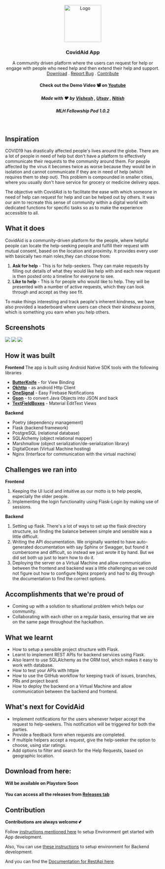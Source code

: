 <p align="center">
  <a href="#">
    <img src="https://github.com/NitishGadangi/CovidAid/blob/master/images/logo2.png?raw=true" alt="Logo" width="120" height="120">
  </a>

  <h3 align="center">CovidAid App</h3>

  <p align="center">
    A community driven platform where the users can request for help or engage with people who need help and then extend their help and support.
    <br />
    <a href="#download-from-here">Download</a>
    .
    <a href="https://github.com/NitishGadangi/CovidAid/issues">Report Bug</a>
    .
   <a href="#contribution">Contribute</a>
  
  <h4 align="center">Check out the Demo Video 📽 on <a href="">Youtube</a></h3>
  <h5 align="center">Made with ❤️ by  <a href="https://github.com/awalvie">Vishesh</a> , <a href="https://github.com/utsavcoding">Utsav</a> , <a href="https://nitishgadangi.github.io/">Nitish</a></h3>
  <h5 align="center">MLH Fellowship Pod 1.0.2</h3>
  </p>
</p>
</br>


## Inspiration
COVID19 has drastically affected people's lives around the globe. There are a lot of people in need of help but don't have a platform to effectively communicate their requests to the community around them. For people affected by the virus it becomes twice as worse because they would be in isolation and cannot communicate if they are in need of help (which requires them to step out). This problem is compounded in smaller cities, where you usually don't have service for grocery or medicine delivery apps.

The objective with CovidAid is to facilitate the ease with which someone in need of help can request for help and can be helped out by others. It was our aim to recreate this sense of community within a digital world with dedicated functions for specific tasks so as to make the experience accessible to all.


## What it does
CovidAid is a community-driven platform for the people, where helpful people can locate the help-seeking people and fulfill their request with mutual consent, based on the location and proximity. It provides every user with basically two main roles,they can choose from:
1. **Ask for help** - This is for help-seekers. They can make requests by filling out details of what they would like help with and each new request is then posted onto a timeline for everyone to see.
2. **Like to help** - This is for people who would like to help. They will be presented with a number of active requests, which they can look through and accept as they see fit.

To make things interesting and track people's inherent kindness, we have also provided a leaderboard where users can check their _kindness points_, which is something you earn when you help others.

## Screenshots
![](https://github.com/NitishGadangi/CovidAid/blob/master/images/ss4.jpg?raw=true)
![](https://github.com/NitishGadangi/CovidAid/blob/master/images/ss2.jpg?raw=true)
![](https://github.com/NitishGadangi/CovidAid/blob/master/images/ss3.jpg?raw=true)

## How it was built

**Frontend**
The app is built using Android Native SDK tools with the following libraries
- **[ButterKnife](https://jakewharton.github.io/butterknife/)** - for View Binding
- **[Okhttp](https://square.github.io/okhttp/)** - as android Http Client
- **[OneSignal](https://onesignal.com/)** - Easy Firebase Notifications
- **[Gson](https://github.com/google/gson)** - to convert Java Objects into JSON and back
- **[TextFieldBoxes](https://github.com/HITGIF/TextFieldBoxes)** - Material EditText Views

**Backend**
- Poetry (dependency management)
- Flask (backend framework)
- PostgreSQL (relational database)
- SQLAlchemy (object relational mapper)
- Marshmallow (object serialization/de-serialization library)
- DigitalOcean (Virtual Machine hosting)
- Nginx (Interface for communication with the virtual machine)

## Challenges we ran into

**Frontend**

1. Keeping the UI lucid and intuitive as our motto is to help people, especially the older people.
2. Implementing the login functionality using Flask-Login by making use of sessions.

**Backend**

1. Setting up flask. There's a lot of ways to set up the flask directory structure, so finding the balance between simple and sensible was a little difficult.
2. Writing the API documentation. We originally wanted to have auto-generated documentation with say Sphinx or Swagger, but found it cumbersome and difficult, so instead we just wrote it by hand. But we did set both up just to learn how to do it.
3. Deploying the server on a Virtual Machine and allow communication between the frontend and backend was a little challenging as we could not figure out how to configure Nginx properly and had to dig through the documentation to find the correct options.

## Accomplishments that we're proud of

- Coming up with a solution to situational problem which helps our community.
- Collaborating with each other on a regular basis, ensuring that we are on the same page throughout the hackathon.

## What we learnt

- How to setup a sensible project structure with Flask.
- Learnt to implement REST APIs for backend services using Flask.
- Also learnt to use SQLAlchemy as the ORM tool, which makes it easy to work with database.
- How to test your APIs with httpie
- How to use the GitHub workflow for keeping track of issues, branches, PRs and project board.
- How to deploy the backend on a Virtual Machine and allow communication between the backend and frontend.

## What's next for CovidAid

- Implement notifications for the users whenever helper accept the request to help-seekers. This notification will be triggered for both the parties.
- Provide a feedback form when requests are completed.
- If multiple helpers accept a request, give the help-seeker the option to choose, using star ratings.
- Add options to filter and search for the Help Requests, based on geographic location.

## Download from here:

**Will be available on Playstore Soon**
  
<h4>You can access all the releases from <a href="https://github.com/NitishGadangi/CovidAid/releases">Releases tab</a></h3>

## Contribution
**Contributions are always welcome 💕**

Follow [instructions mentioned here](https://github.com/NitishGadangi/CovidAid/tree/master/App) to setup Environment get started with App development.

Also, You can use [these instructions](https://github.com/NitishGadangi/CovidAid/tree/master/backend) to setup environment for Backend development.

And you can find the [Documentation for RestApi here](https://github.com/NitishGadangi/CovidAid/blob/master/backend/docs/api.md).

